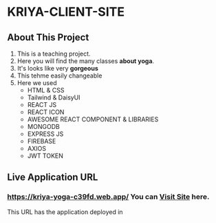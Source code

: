 # KRIYA-CLIENT-SITE
## About This Project
1. This is a teaching project. 
2. Here you will find the many classes **about yoga**. 
3. It's looks like very **gorgeous**
4. This tehme easily changeable
5. Here we used 
   * HTML & CSS
   * Tailwind & DaisyUI
   * REACT JS
   * REACT ICON 
   * AWESOME REACT COMPONENT & LIBRARIES
   * MONGODB
   * EXPRESS JS
   * FIREBASE
   * AXIOS
   * JWT TOKEN

## Live Application URL
### **https://kriya-yoga-c39fd.web.app/** You can **[Visit Site](https://kriya-yoga-c39fd.web.app/)** here.
This URL has the application deployed in



